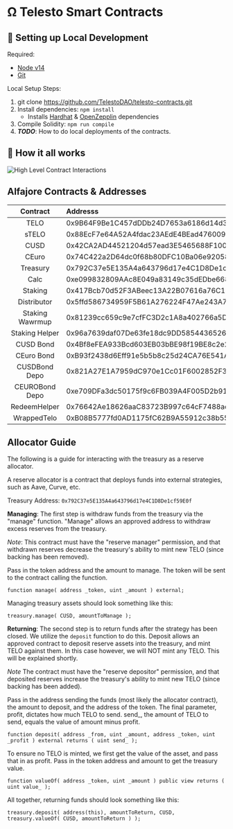 # Ω Telesto Smart Contracts


##  🔧 Setting up Local Development
Required: 
- [Node v14](https://nodejs.org/download/release/latest-v14.x/)  
- [Git](https://git-scm.com/downloads)


Local Setup Steps:
1. git clone https://github.com/TelestoDAO/telesto-contracts.git 
1. Install dependencies: `npm install` 
    - Installs [Hardhat](https://hardhat.org/getting-started/) & [OpenZepplin](https://docs.openzeppelin.com/contracts/4.x/) dependencies
1. Compile Solidity: `npm run compile`
1. **_TODO_**: How to do local deployments of the contracts.


## 🤨 How it all works
![High Level Contract Interactions](https://user-images.githubusercontent.com/46767991/145518452-d3d0c1b8-6988-4bdf-80e1-3c96cdb19316.png)



## Alfajore Contracts & Addresses
|Contract       | Addresss                                                                                                           
|:-------------:|:-------------------------------------------------------------------------------------------------------------------
TELO|            0x9B64F9Be1C457dDDb24D7653a6186d14d332571f
sTELO|           0x88EcF7e64A52A4fdac23AEdE4BEad4760096Cb00
CUSD|            0x42CA2AD44521204d57ead3E5465688F100dc1c13
CEuro|           0x74C422a2D64dc0f68b80DFC10Ba06e92058F14AA
Treasury|        0x792C37e5E135A4a643796d17e4C1D8De1cf59E0f
Calc|            0xe099832809AAc8E049a83149c35dEDbe6686E763
Staking|         0x417Bcb70d52F3ABeec13A22B07616a76C11493d4
Distributor|     0x5ffd586734959F5B61A276224F47Ae243A7C1ffE
Staking Wawrmup| 0x81239cc659c9e7cfFC3D2c1A8a402766a5D7535A
Staking Helper | 0x96a7639daf07De63fe18dc9DD5854436526d775A
CUSD Bond|       0x4Bf8eFEA933Bcd603EB03bBE98f19BE8c2e22439
CEuro Bond|      0xB93f2438d6Eff91e5b5b8c25d24CA76E541A2012
CUSDBond Depo|   0x821A27E1A7959dC970e1Cc01F6002852F3C81C69
CEUROBond Depo|  0xe709DFa3dc50175f9c6FB039A4F005D2b916652A
RedeemHelper |   0x76642Ae18626aaC83723B997c64cF7488ac9b46D
WrappedTelo |    0xB08B5777fd0AD1175fC62B9A55912c38b559260c
## Allocator Guide

The following is a guide for interacting with the treasury as a reserve allocator.

A reserve allocator is a contract that deploys funds into external strategies, such as Aave, Curve, etc.

Treasury Address: `0x792C37e5E135A4a643796d17e4C1D8De1cf59E0f`

**Managing**:
The first step is withdraw funds from the treasury via the "manage" function. "Manage" allows an approved address to withdraw excess reserves from the treasury.

*Note*: This contract must have the "reserve manager" permission, and that withdrawn reserves decrease the treasury's ability to mint new TELO (since backing has been removed).

Pass in the token address and the amount to manage. The token will be sent to the contract calling the function.

```
function manage( address _token, uint _amount ) external;
```

Managing treasury assets should look something like this:
```
treasury.manage( CUSD, amountToManage );
```

**Returning**:
The second step is to return funds after the strategy has been closed.
We utilize the `deposit` function to do this. Deposit allows an approved contract to deposit reserve assets into the treasury, and mint TELO against them. In this case however, we will NOT mint any TELO. This will be explained shortly.

*Note* The contract must have the "reserve depositor" permission, and that deposited reserves increase the treasury's ability to mint new TELO (since backing has been added).


Pass in the address sending the funds (most likely the allocator contract), the amount to deposit, and the address of the token. The final parameter, profit, dictates how much TELO to send. send_, the amount of TELO to send, equals the value of amount minus profit.
```
function deposit( address _from, uint _amount, address _token, uint _profit ) external returns ( uint send_ );
```

To ensure no TELO is minted, we first get the value of the asset, and pass that in as profit.
Pass in the token address and amount to get the treasury value.
```
function valueOf( address _token, uint _amount ) public view returns ( uint value_ );
```

All together, returning funds should look something like this:
```
treasury.deposit( address(this), amountToReturn, CUSD, treasury.valueOf( CUSD, amountToReturn ) );
```
